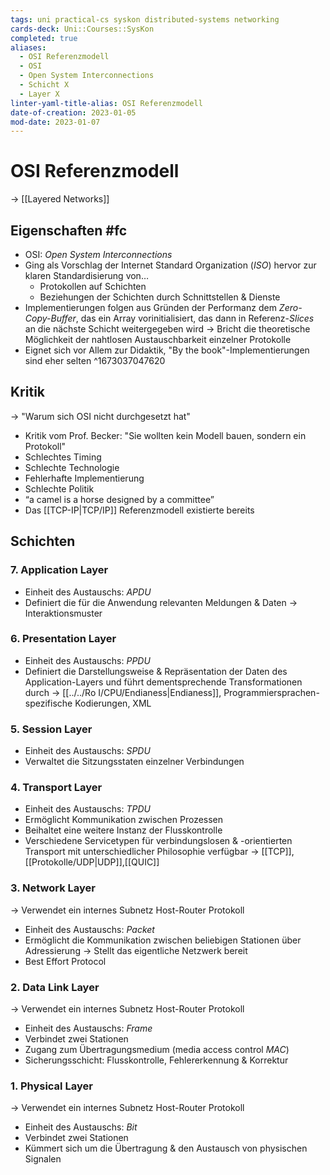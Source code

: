 ```yaml
---
tags: uni practical-cs syskon distributed-systems networking
cards-deck: Uni::Courses::SysKon
completed: true
aliases:
  - OSI Referenzmodell
  - OSI
  - Open System Interconnections
  - Schicht X
  - Layer X
linter-yaml-title-alias: OSI Referenzmodell
date-of-creation: 2023-01-05
mod-date: 2023-01-07
---
```


# OSI Referenzmodell
→ [[Layered Networks]]

## Eigenschaften #fc
- OSI: *Open System Interconnections*
- Ging als Vorschlag der Internet Standard Organization (*ISO*) hervor zur klaren Standardisierung von…
	- Protokollen auf Schichten
	- Beziehungen der Schichten durch Schnittstellen & Dienste
- Implementierungen folgen aus Gründen der Performanz dem *Zero-Copy-Buffer*, das ein Array vorinitialisiert, das dann in Referenz-*Slices* an die nächste Schicht weitergegeben wird
	→ Bricht die theoretische Möglichkeit der nahtlosen Austauschbarkeit einzelner Protokolle
- Eignet sich vor Allem zur Didaktik, "By the book"-Implementierungen sind eher selten
^1673037047620

## Kritik
→ "Warum sich OSI nicht durchgesetzt hat"
- Kritik vom Prof. Becker: "Sie wollten kein Modell bauen, sondern ein Protokoll"
- Schlechtes Timing
- Schlechte Technologie
- Fehlerhafte Implementierung
- Schlechte Politik
- “a camel is a horse designed by a committee”
- Das [[TCP-IP|TCP/IP]] Referenzmodell existierte bereits

## Schichten

### 7. Application Layer
- Einheit des Austauschs: *APDU*
- Definiert die für die Anwendung relevanten Meldungen & Daten
	→ Interaktionsmuster

### 6. Presentation Layer
- Einheit des Austauschs: *PPDU*
- Definiert die Darstellungsweise & Repräsentation der Daten des Application-Layers und führt dementsprechende Transformationen durch
	→ [[../../Ro I/CPU/Endianess|Endianess]], Programmiersprachen-spezifische Kodierungen, XML

### 5. Session Layer
- Einheit des Austauschs: *SPDU*
- Verwaltet die Sitzungsstaten einzelner Verbindungen

### 4. Transport Layer
- Einheit des Austauschs: *TPDU*
- Ermöglicht Kommunikation zwischen Prozessen
- Beihaltet eine weitere Instanz der Flusskontrolle
- Verschiedene Servicetypen für verbindungslosen & -orientierten Transport mit unterschiedlicher Philosophie verfügbar
	→ [[TCP]], [[Protokolle/UDP|UDP]],[[QUIC]]

### 3. Network Layer
→ Verwendet ein internes Subnetz Host-Router Protokoll
- Einheit des Austauschs: *Packet*
- Ermöglicht die Kommunikation zwischen beliebigen Stationen über Adressierung
	→ Stellt das eigentliche Netzwerk bereit
- Best Effort Protocol

### 2. Data Link Layer
→ Verwendet ein internes Subnetz Host-Router Protokoll
- Einheit des Austauschs: *Frame*
- Verbindet zwei Stationen
- Zugang zum Übertragungsmedium (media access control *MAC*)
- Sicherungsschicht: Flusskontrolle, Fehlererkennung & Korrektur

### 1. Physical Layer
→ Verwendet ein internes Subnetz Host-Router Protokoll
- Einheit des Austauschs: *Bit*
- Verbindet zwei Stationen
- Kümmert sich um die Übertragung & den Austausch von physischen Signalen
